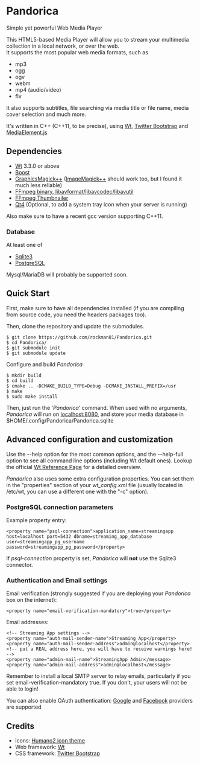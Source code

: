 # Pandorica #
Simple yet powerful Web Media Player

This HTML5-based Media Player will allow you to stream your multimedia collection in a local network, or over the web.  
It supports the most popular web media formats, such as
* mp3
* ogg
* ogv
* webm
* mp4 (audio/video)
* flv

It also supports subtitles, file searching via media title or file name, media cover selection and much more.

It's written in C++ (C++11,  to be precise), using [Wt](http://www.webtoolkit.eu/wt), [Twitter Bootstrap](http://twitter.github.io/bootstrap) and [MediaElement.js](http://mediaelementjs.com/)

## Dependencies ##
* [Wt](http://www.webtoolkit.eu/wt) 3.3.0 or above
* [Boost](http://boost.org)
* [GraphicsMagick++](http://www.graphicsmagick.org/Magick++/) ([ImageMagick++](http://www.imagemagick.org/script/index.php) should work too, but I found it much less reliable)
* [FFmpeg binary,  libavformat/libavcodec/libavutil](http://www.ffmpeg.org)
* [FFmpeg Thumbnailer](https://code.google.com/p/ffmpegthumbnailer/)
* [Qt4](http://qt-project.org/) (Optional, to add a system tray icon when your server is running)

Also make sure to have a recent gcc version supporting C++11.

### Database ###
At least one of
* [Sqlite3](http://www.sqlite.org/)
* [PostgreSQL](http://www.postgresql.org/)

Mysql/MariaDB will probably be supported soon.

## Quick Start ##
First, make sure to have all dependencies installed (if you are compiling from source code, you need the headers packages too). 

Then, clone the repository and update the submodules. 

    $ git clone https://github.com/rockman81/Pandorica.git
    $ cd Pandorica/
    $ git submodule init
    $ git submodule update
    
Configure and build *Pandorica* 

    $ mkdir build
    $ cd build
    $ cmake .. -DCMAKE_BUILD_TYPE=Debug -DCMAKE_INSTALL_PREFIX=/usr
    $ make
    $ sudo make install
    
Then, just run the '*Pandorica*' command. When used with no arguments,  *Pandorica* will run on [localhost:8080](http://localhost:8080), and store your media database in $HOME/.config/Pandorica/Pandorica.sqlite

## Advanced configuration and customization ##
Use the --help option for the most common options,  and the --help-full option to see all command line options (including Wt default ones). 
Lookup the official [Wt Reference Page](http://www.webtoolkit.eu:3080/wt/doc/reference/html/overview.html#wthttpd) for a detailed overview.

*Pandorica* also uses some extra configuration properties. 
You can set them in the "properties" section of your *wt_config.xml* file (usually located in /etc/wt, you can use a different one with the "-c" option).

### PostgreSQL connection parameters ###
Example property entry:

    <property name="psql-connection">application_name=streamingapp host=localhost port=5432 dbname=streaming_app_database user=streamingapp_pg_username password=streamingapp_pg_password</property>
    
If *psql-connection* property is set, *Pandorica* will **not** use the Sqlite3 connector.

### Authentication and Email settings ###

Email verification (strongly suggested if you are deploying your *Pandorica* box on the internet):

    <property name="email-verification-mandatory">true</property>
    
Email addresses:

    <!-- Streaming App settings -->
    <property name="auth-mail-sender-name">Streaming App</property>
    <property name="auth-mail-sender-address">admin@localhost</property>
    <!-- put a REAL address here, you will have to receive warnings here! -->
    <property name="admin-mail-name">StreamingApp Admin</message>
    <property name="admin-mail-address">admin@localhost</message>

Remember to install a local SMTP server to relay emails, particularly if you set email-verification-mandatory true. 
If you don't,  your users will not be able to login!
    
You can also enable OAuth authentication: [Google](http://www.webtoolkit.eu/wt/doc/reference/html/classWt_1_1Auth_1_1GoogleService.html#details) and [Facebook](http://www.webtoolkit.eu/wt/doc/reference/html/classWt_1_1Auth_1_1FacebookService.html#details) providers are supported

## Credits ##
* icons: [Humano2 icon theme](http://schollidesign.deviantart.com/art/Human-O2-Iconset-105344123)
* Web framework: [Wt](http://www.webtoolkit.eu/wt)
* CSS framework: [Twitter Bootstrap](http://twitter.github.io/bootstrap)

